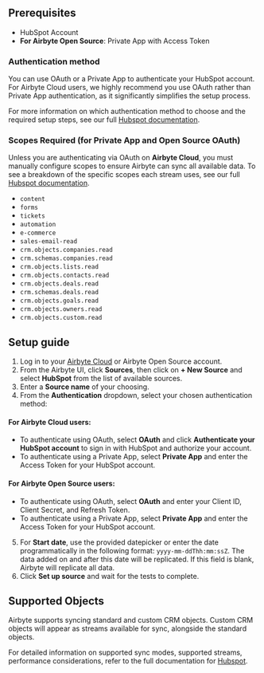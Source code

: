 ## Prerequisites

- HubSpot Account
- **For Airbyte Open Source**: Private App with Access Token

### Authentication method
You can use OAuth or a Private App to authenticate your HubSpot account.  For Airbyte Cloud users, we highly recommend you use OAuth rather than Private App authentication, as it significantly simplifies the setup process.

For more information on which authentication method to choose and the required setup steps, see our full
[Hubspot documentation](https://docs.airbyte.com/integrations/sources/hubspot/).

### Scopes Required (for Private App and Open Source OAuth)
Unless you are authenticating via OAuth on **Airbyte Cloud**, you must manually configure scopes to ensure Airbyte can sync all available data. To see a breakdown of the specific scopes each stream uses, see our full [Hubspot documentation](https://docs.airbyte.com/integrations/sources/hubspot/).

* `content`
* `forms`
* `tickets`
* `automation`
* `e-commerce`
* `sales-email-read`
* `crm.objects.companies.read`
* `crm.schemas.companies.read`
* `crm.objects.lists.read`
* `crm.objects.contacts.read`
* `crm.objects.deals.read`
* `crm.schemas.deals.read`
* `crm.objects.goals.read`
* `crm.objects.owners.read`
* `crm.objects.custom.read`

## Setup guide

1. Log in to your [Airbyte Cloud](https://cloud.airbyte.com/workspaces) or Airbyte Open Source account.
2. From the Airbyte UI, click **Sources**, then click on **+ New Source** and select **HubSpot** from the list of available sources.
3. Enter a **Source name** of your choosing.
4. From the **Authentication** dropdown, select your chosen authentication method:

<!-- env:cloud -->
#### For Airbyte Cloud users:
- To authenticate using OAuth, select **OAuth** and click **Authenticate your HubSpot account** to sign in with HubSpot and authorize your account.
- To authenticate using a Private App, select **Private App** and enter the Access Token for your HubSpot account.
<!-- /env:cloud -->

<!-- env:oss -->
#### For Airbyte Open Source users:
- To authenticate using OAuth, select **OAuth** and enter your Client ID, Client Secret, and Refresh Token.
- To authenticate using a Private App, select **Private App** and enter the Access Token for your HubSpot account.
<!-- /env:oss -->

5. For **Start date**, use the provided datepicker or enter the date programmatically in the following format:
`yyyy-mm-ddThh:mm:ssZ`. The data added on and after this date will be replicated. If this field is blank, Airbyte will replicate all data.
6. Click **Set up source** and wait for the tests to complete.

## Supported Objects
Airbyte supports syncing standard and custom CRM objects. Custom CRM objects will appear as streams available for sync, alongside the standard objects.

For detailed information on supported sync modes, supported streams, performance considerations, refer to the full documentation for [Hubspot](https://docs.airbyte.com/integrations/sources/hubspot/).
